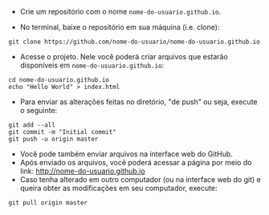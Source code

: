 - Crie um repositório com o nome `nome-do-usuario.github.io`.

- No terminal, baixe o repositório em sua máquina (i.e. clone):

```
git clone https://github.com/nome-do-usuario/nome-do-usuario.github.io
```

- Acesse o projeto. Nele você poderá criar arquivos que estarão disponíveis em `nome-do-usuario.github.io`:

```
cd nome-do-usuario.github.io
echo "Hello World" > index.html
```

- Para enviar as alterações feitas no diretório, "de push" ou seja, execute o seguinte:

```
git add --all
git commit -m "Initial commit"
git push -u origin master
```

- Você pode também enviar arquivos na interface web do GitHub.
- Após enviado os arquivos, você poderá acessar a página por meio do link: http://nome-do-usuario.github.io
- Caso tenha alterado em outro computador (ou na interface web do git) e queira obter as modificações em seu computador, execute:

```
git pull origin master
```
